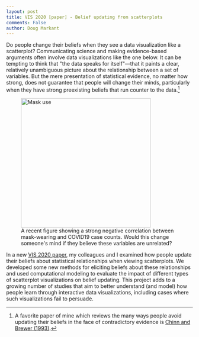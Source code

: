 ```yaml
---
layout: post
title: VIS 2020 [paper] - Belief updating from scatterplots
comments: False
author: Doug Markant
---
```


Do people change their beliefs when they see a data visualization like a scatterplot? Communicating science and making evidence-based arguments often involve data visualizations like the one below. It can be tempting to think that "the data speaks for itself"—that it paints a clear, relatively unambiguous picture about the relationship between a set of variables. But the mere presentation of statistical evidence, no matter how strong, does not guarantee that people will change their minds, particularly when they have strong preexisting beliefs that run counter to the data.[^1]

<figure>
  <img src="{{ site.baseurl }}/assets/mask_data.png" alt="Mask use" width="350px" />
  <figcaption>A recent figure showing a strong negative correlation between mask-wearing and COVID19 case counts. Would this change someone's mind if they believe these variables are unrelated?</figcaption>
</figure>

In a new [VIS 2020 paper](https://arxiv.org/abs/2008.00058), my colleagues and I examined how people update their beliefs about statistical relationships when viewing scatterplots. We developed some new methods for eliciting beliefs about these relationships and used computational modeling to evaluate the impact of different types of scatterplot visualizations on belief updating. This project adds to a growing number of studies that aim to better understand (and model) how people learn through interactive data visualizations, including cases where such visualizations fail to persuade.

[^1]: A favorite paper of mine which reviews the many ways people avoid updating their beliefs in the face of contradictory evidence is [Chinn and Brewer (1993)](https://journals.sagepub.com/doi/abs/10.3102/00346543063001001?casa_token=jfRYOu5D1FAAAAAA:k6XnFHj-1QPV-SqcC9pFKob3iI5j-QIewkgoUPlO6qOeEosoScL20lRW7LmO6X_WIT-vhpMzYpjQtg).
